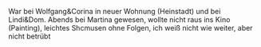 War bei Wolfgang&Corina in neuer Wohnung (Heinstadt) und bei Lindi&Dom. Abends bei Martina gewesen, wollte nicht raus ins Kino (Painting), leichtes Shcmusen ohne Folgen, ich weiß nicht wie weiter, aber nicht betrübt